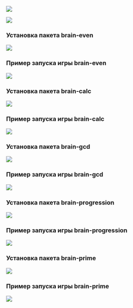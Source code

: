 <a href="https://codeclimate.com/github/codeclimate/codeclimate/maintainability"><img src="https://api.codeclimate.com/v1/badges/a99a88d28ad37a79dbf6/maintainability" /></a>

<a href="https://github.com/takieDela/frontend-project-lvl1/actions"><img src="https://github.com/takieDela/frontend-project-lvl1/workflows/Node CI/badge.svg" /></a>

<h3>Установка пакета brain-even</h3>

<a href="https://asciinema.org/a/j9xXboURQ22XRe4hRwOGfLEkU" target="_blank"><img src="https://asciinema.org/a/j9xXboURQ22XRe4hRwOGfLEkU.svg" /></a>

<h3>Пример запуска игры brain-even</h3>

<a href="https://asciinema.org/a/DQJFTsM9n8mahmfOMch5UUbyG" target="_blank"><img src="https://asciinema.org/a/DQJFTsM9n8mahmfOMch5UUbyG.svg" /></a>

<h3>Установка пакета brain-calc</h3>

<a href="https://asciinema.org/a/BNjuC9uUjMAlBut86UXHx7eym" target="_blank"><img src="https://asciinema.org/a/BNjuC9uUjMAlBut86UXHx7eym.svg" /></a>

<h3>Пример запуска игры brain-calc</h3>

<a href="https://asciinema.org/a/DfUNAiI5SkvSPfXsx6SS3d2Lm" target="_blank"><img src="https://asciinema.org/a/DfUNAiI5SkvSPfXsx6SS3d2Lm.svg" /></a>

<h3>Установка пакета brain-gcd</h3>

<a href="https://asciinema.org/a/ZRpVI97zavCQnV8LfP1vMNucI" target="_blank"><img src="https://asciinema.org/a/ZRpVI97zavCQnV8LfP1vMNucI.svg" /></a>

<h3>Пример запуска игры brain-gcd</h3>

<a href="https://asciinema.org/a/4LIR0vglqgNDl2c4GVHMlQccQ" target="_blank"><img src="https://asciinema.org/a/4LIR0vglqgNDl2c4GVHMlQccQ.svg" /></a>

<h3>Установка пакета brain-progression</h3>

<a href="https://asciinema.org/a/g9CsQFbSuOLBLA5xxLEynA1LS" target="_blank"><img src="https://asciinema.org/a/g9CsQFbSuOLBLA5xxLEynA1LS.svg" /></a>

<h3>Пример запуска игры brain-progression</h3>

<a href="https://asciinema.org/a/r8rbJvv75EtOLMeoWbqe4FBoU" target="_blank"><img src="https://asciinema.org/a/r8rbJvv75EtOLMeoWbqe4FBoU.svg" /></a>

<h3>Установка пакета brain-prime</h3>

<a href="https://asciinema.org/a/yjMVoUykiufj4B7Mz6b3AutB9" target="_blank"><img src="https://asciinema.org/a/yjMVoUykiufj4B7Mz6b3AutB9.svg" /></a>

<h3>Пример запуска игры brain-prime</h3>

<a href="https://asciinema.org/a/1cxYrw8CGvGWQcX0wcNC29Hyt" target="_blank"><img src="https://asciinema.org/a/1cxYrw8CGvGWQcX0wcNC29Hyt.svg" /></a>